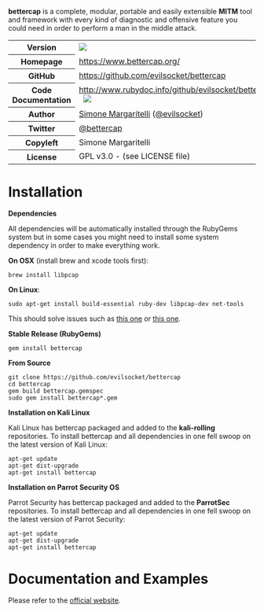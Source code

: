 **bettercap** is a complete, modular, portable and easily extensible **MITM** tool and framework with every kind of diagnostic
and offensive feature you could need in order to perform a man in the middle attack.

<table>
    <tr>
        <th>Version</th>
        <td>
          <a href="https://badge.fury.io/rb/bettercap" target="_blank">
            <img src="https://badge.fury.io/rb/bettercap.svg"/>
          </a>
        </td>
    </tr>
    <tr>
        <th>Homepage</th>
        <td><a href="https://www.bettercap.org/">https://www.bettercap.org/</a></td>
    </tr>
    <tr>
        <th>GitHub</th>
        <td><a href="https://github.com/evilsocket/bettercap">https://github.com/evilsocket/bettercap</a></td>
     <tr/>
    <tr>
        <th>Code Documentation</th>
        <td>
          <a href="http://www.rubydoc.info/github/evilsocket/bettercap">http://www.rubydoc.info/github/evilsocket/bettercap</a>
          &nbsp;
          <a href="https://codeclimate.com/github/evilsocket/bettercap" target="_blank">
            <img src="https://codeclimate.com/github/evilsocket/bettercap/badges/gpa.svg"/>
          </a>
        </td>
    </tr>
    <tr>
       <th>Author</th>
       <td><a href="https://www.evilsocket.net/">Simone Margaritelli</a> (<a href="https://twitter.com/evilsocket">@evilsocket</a>)</td>
    </tr>
    <tr>
        <th>Twitter</th>
        <td><a href="https://twitter.com/bettercap">@bettercap</a></td>
    </tr>
    <tr>
        <th>Copyleft</th>
        <td>Simone Margaritelli</td>
    </tr>
    <tr>
        <th>License</th>
        <td>GPL v3.0 - (see LICENSE file)</td>
    </tr>
</table>

Installation
============

**Dependencies**

All dependencies will be automatically installed through the RubyGems system but in some cases you might need to install some system
dependency in order to make everything work.

**On OSX** (install brew and xcode tools first):

```shell
brew install libpcap
```

**On Linux**:

```shell
sudo apt-get install build-essential ruby-dev libpcap-dev net-tools
```

This should solve issues such as [this one](https://github.com/evilsocket/bettercap/issues/22) or [this one](https://github.com/evilsocket/bettercap/issues/100).

**Stable Release (RubyGems)**

```shell
gem install bettercap
```

**From Source**

```shell
git clone https://github.com/evilsocket/bettercap
cd bettercap
gem build bettercap.gemspec
sudo gem install bettercap*.gem
```

**Installation on Kali Linux**

Kali Linux has bettercap packaged and added to the **kali-rolling** repositories. To install bettercap and all dependencies in one fell swoop on the latest version of Kali Linux:
   
```shell
apt-get update
apt-get dist-upgrade
apt-get install bettercap
```

**Installation on Parrot Security OS**

Parrot Security has bettercap packaged and added to the **ParrotSec** repositories. To install bettercap and all dependencies in one fell swoop on the latest version of Parrot Security:
   
```shell
apt-get update
apt-get dist-upgrade
apt-get install bettercap
```

Documentation and Examples
============

Please refer to the [official website](https://www.bettercap.org/).
